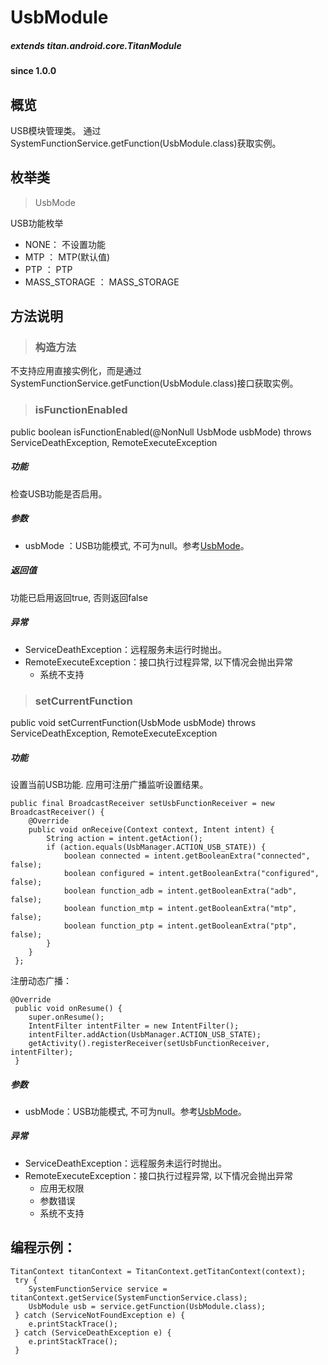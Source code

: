# UsbModule

##### extends titan.android.core.TitanModule  #####
				
#### since 1.0.0 ####

## 概览

USB模块管理类。 通过SystemFunctionService.getFunction(UsbModule.class)获取实例。

## 枚举类

> UsbMode 

USB功能枚举

* NONE： 不设置功能
* MTP ： MTP(默认值)
* PTP ： PTP
* MASS_STORAGE ： MASS_STORAGE

## 方法说明

> ### 构造方法

不支持应用直接实例化，而是通过SystemFunctionService.getFunction(UsbModule.class)接口获取实例。

> ### isFunctionEnabled

public boolean isFunctionEnabled(@NonNull UsbMode usbMode) throws ServiceDeathException, RemoteExecuteException

##### 功能
检查USB功能是否启用。

##### 参数
* usbMode ：USB功能模式, 不可为null。参考[UsbMode](#枚举类)。

##### 返回值
功能已启用返回true, 否则返回false
	
##### 异常
* ServiceDeathException：远程服务未运行时抛出。
* RemoteExecuteException：接口执行过程异常, 以下情况会抛出异常
	- 系统不支持

> ### setCurrentFunction

public void setCurrentFunction(UsbMode usbMode) throws ServiceDeathException, RemoteExecuteException

##### 功能
设置当前USB功能. 应用可注册广播监听设置结果。
```
public final BroadcastReceiver setUsbFunctionReceiver = new BroadcastReceiver() {
 	@Override
 	public void onReceive(Context context, Intent intent) {
 		String action = intent.getAction();
 		if (action.equals(UsbManager.ACTION_USB_STATE)) {
 			boolean connected = intent.getBooleanExtra("connected", false);
 			boolean configured = intent.getBooleanExtra("configured", false);
 			boolean function_adb = intent.getBooleanExtra("adb", false);
 			boolean function_mtp = intent.getBooleanExtra("mtp", false);
 			boolean function_ptp = intent.getBooleanExtra("ptp", false);
 		}
 	}
 };
```
注册动态广播：
```
@Override
 public void onResume() {
 	super.onResume();
 	IntentFilter intentFilter = new IntentFilter();
 	intentFilter.addAction(UsbManager.ACTION_USB_STATE);
 	getActivity().registerReceiver(setUsbFunctionReceiver, intentFilter);
 }
```

##### 参数
* usbMode：USB功能模式, 不可为null。参考[UsbMode](#枚举类)。

##### 异常
* ServiceDeathException：远程服务未运行时抛出。
* RemoteExecuteException：接口执行过程异常, 以下情况会抛出异常
	- 应用无权限
	- 参数错误
	- 系统不支持

## 编程示例：

```
TitanContext titanContext = TitanContext.getTitanContext(context);
 try {
 	SystemFunctionService service = titanContext.getService(SystemFunctionService.class);
 	UsbModule usb = service.getFunction(UsbModule.class);
 } catch (ServiceNotFoundException e) {
 	e.printStackTrace();
 } catch (ServiceDeathException e) {
 	e.printStackTrace();
 }
```